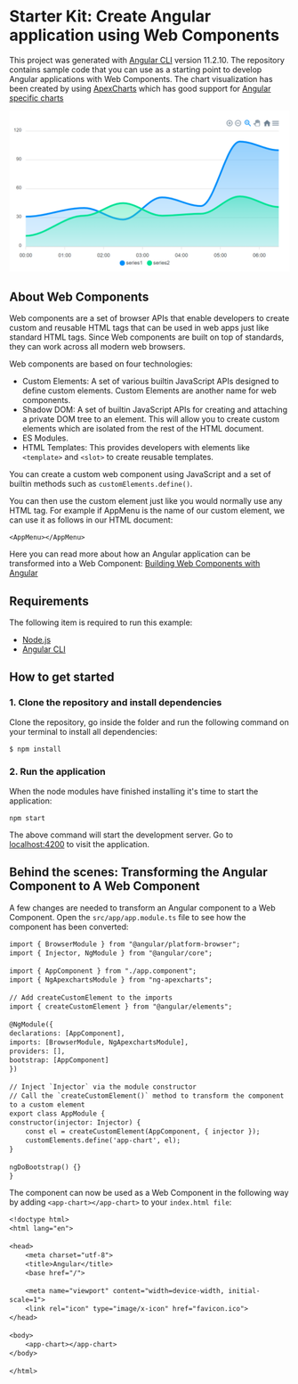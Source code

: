 # Starter Kit: Create Angular application using Web Components

This project was generated with [Angular CLI](https://github.com/angular/angular-cli) version 11.2.10. The repository contains sample code that you can use as a starting point to develop Angular applications with Web Components. The chart visualization has been created by using [ApexCharts](https://apexcharts.com/) which has good support for [Angular specific charts](https://apexcharts.com/angular-chart-demos/)

![Chart](./src/assets/chart.PNG)

## About Web Components

Web components are a set of browser APIs that enable developers to create custom and reusable HTML tags that can be used in web apps just like standard HTML tags. Since Web components are built on top of standards, they can work across all modern web browsers.

Web components are based on four technologies:

* Custom Elements: A set of various builtin JavaScript APIs designed to define custom elements. Custom Elements are another name for web components.
* Shadow DOM: A set of builtin JavaScript APIs for creating and attaching a private DOM tree to an element. This will allow you to create custom elements which are isolated from the rest of the HTML document.
* ES Modules.
* HTML Templates: This provides developers with elements like `<template>` and `<slot>` to create reusable templates.

You can create a custom web component using JavaScript and a set of builtin methods such as `customElements.define()`.

You can then use the custom element just like you would normally use any HTML tag. For example if AppMenu is the name of our custom element, we can use it as follows in our HTML document:

```
<AppMenu></AppMenu>
```

Here you can read more about how an Angular application can be transformed into a Web Component: [Building Web Components with Angular](https://buddy.works/tutorials/building-web-components-with-angular)

## Requirements

The following item is required to run this example:

* [Node.js](https://nodejs.org/)
* [Angular CLI](https://github.com/angular/angular-cli)

## How to get started

### 1. Clone the repository and install dependencies

Clone the repository, go inside the folder and run the following command on your terminal to install all dependencies:
```bash
$ npm install
```

### 2. Run the application

When the node modules have finished installing it's time to start the application:
```
npm start
```

The above command will start the development server. Go to [localhost:4200](http://localhost:4200/) to visit the application.

## Behind the scenes: Transforming the Angular Component to A Web Component

A few changes are needed to transform an Angular component to a Web Component. Open the `src/app/app.module.ts` file to see how the component has been converted:

    import { BrowserModule } from "@angular/platform-browser";
    import { Injector, NgModule } from "@angular/core";

    import { AppComponent } from "./app.component";
    import { NgApexchartsModule } from "ng-apexcharts";

    // Add createCustomElement to the imports
    import { createCustomElement } from "@angular/elements";

    @NgModule({
    declarations: [AppComponent],
    imports: [BrowserModule, NgApexchartsModule],
    providers: [],
    bootstrap: [AppComponent]
    })

    // Inject `Injector` via the module constructor
    // Call the `createCustomElement()` method to transform the component to a custom element
    export class AppModule {
    constructor(injector: Injector) {
        const el = createCustomElement(AppComponent, { injector });
        customElements.define('app-chart', el);
    }

    ngDoBootstrap() {}
    }

The component can now be used as a Web Component in the following way by adding `<app-chart></app-chart>` to your `index.html file`:

    <!doctype html>
    <html lang="en">

    <head>
        <meta charset="utf-8">
        <title>Angular</title>
        <base href="/">

        <meta name="viewport" content="width=device-width, initial-scale=1">
        <link rel="icon" type="image/x-icon" href="favicon.ico">
    </head>

    <body>
        <app-chart></app-chart>
    </body>

    </html>